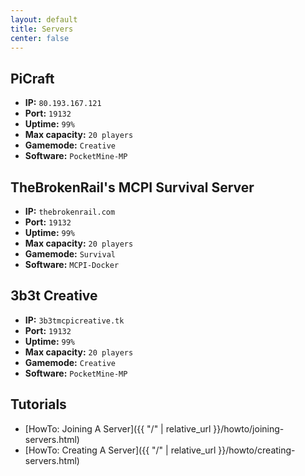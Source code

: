 ```yaml
---
layout: default
title: Servers
center: false
---
```


## PiCraft
- **IP:** ``80.193.167.121``
- **Port:** ``19132``
- **Uptime:** ``99%``
- **Max capacity:** ``20 players``
- **Gamemode:** ``Creative``
- **Software:** ``PocketMine-MP``

## TheBrokenRail's MCPI Survival Server
- **IP:** ``thebrokenrail.com``
- **Port:** ``19132``
- **Uptime:** ``99%``
- **Max capacity:** ``20 players``
- **Gamemode:** ``Survival``
- **Software:** ``MCPI-Docker``

## 3b3t Creative
- **IP:** ``3b3tmcpicreative.tk``
- **Port:** ``19132``
- **Uptime:** ``99%``
- **Max capacity:** ``20 players``
- **Gamemode:** ``Creative``
- **Software:** ``PocketMine-MP``

## Tutorials
- [HowTo: Joining A Server]({{ "/" | relative_url }}/howto/joining-servers.html)
- [HowTo: Creating A Server]({{ "/" | relative_url }}/howto/creating-servers.html)
